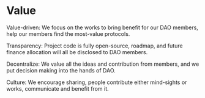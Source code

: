 # Value

Value-driven: We focus on the works to bring benefit for our DAO members, help our members find the most-value protocols.

Transparency: Project code is fully open-source, roadmap, and future finance allocation will all be disclosed to DAO members.

Decentralize: We value all the ideas and contribution from members, and we put decision making into the hands of DAO.

Culture: We encourage sharing, people contribute either mind-sights or works, communicate and benefit from it.

